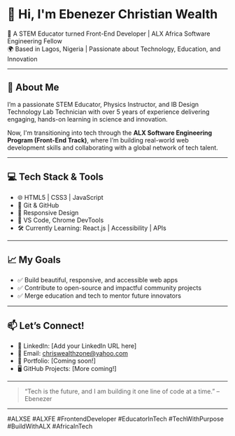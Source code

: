 # 👋 Hi, I'm Ebenezer Christian Wealth

🎯 A STEM Educator turned Front-End Developer | ALX Africa Software Engineering Fellow  
🌍 Based in Lagos, Nigeria | Passionate about Technology, Education, and Innovation  

---

## 🚀 About Me

I’m a passionate STEM Educator, Physics Instructor, and IB Design Technology Lab Technician with over 5 years of experience delivering engaging, hands-on learning in science and innovation. 

Now, I'm transitioning into tech through the **ALX Software Engineering Program (Front-End Track)**, where I’m building real-world web development skills and collaborating with a global network of tech talent.

---

## 💻 Tech Stack & Tools

- 🌐 HTML5 | CSS3 | JavaScript
- 🧠 Git & GitHub
- 📱 Responsive Design
- 🔧 VS Code, Chrome DevTools
- 🛠️ Currently Learning: React.js | Accessibility | APIs

---

## 📈 My Goals

- ✅ Build beautiful, responsive, and accessible web apps
- ✅ Contribute to open-source and impactful community projects
- ✅ Merge education and tech to mentor future innovators

---

## 📫 Let’s Connect!

- 💼 LinkedIn: [Add your LinkedIn URL here]
- 📨 Email: chriswealthzone@yahoo.com
- 🔗 Portfolio: [Coming soon!]
- 🖥️ GitHub Projects: [More coming!]

---

> “Tech is the future, and I am building it one line of code at a time.” – Ebenezer

---

#ALXSE #ALXFE #FrontendDeveloper #EducatorInTech #TechWithPurpose #BuildWithALX #AfricaInTech
